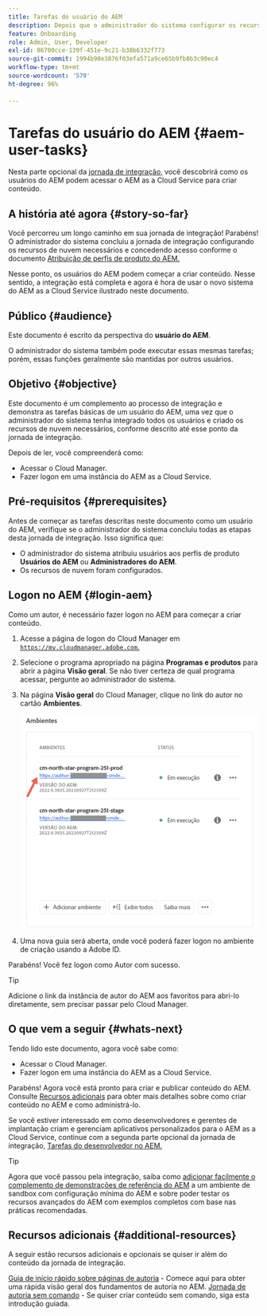 ```yaml
---
title: Tarefas do usuário do AEM
description: Depois que o administrador do sistema configurar os recursos de nuvem necessários, descubra como os usuários do AEM podem acessar o AEM as a Cloud Service para criar conteúdo.
feature: Onboarding
role: Admin, User, Developer
exl-id: 86700cce-139f-451e-9c21-b38b6332f773
source-git-commit: 1994b90e3876f03efa571a9ce65b9fb8b3c90ec4
workflow-type: tm+mt
source-wordcount: '579'
ht-degree: 96%

---
```



# Tarefas do usuário do AEM {#aem-user-tasks}

Nesta parte opcional da [jornada de integração,](overview.md) você descobrirá como os usuários do AEM podem acessar o AEM as a Cloud Service para criar conteúdo.

## A história até agora {#story-so-far}

Você percorreu um longo caminho em sua jornada de integração! Parabéns! O administrador do sistema concluiu a jornada de integração configurando os recursos de nuvem necessários e concedendo acesso conforme o documento [Atribuição de perfis de produto do AEM.](assign-profiles-aem.md)

Nesse ponto, os usuários do AEM podem começar a criar conteúdo. Nesse sentido, a integração está completa e agora é hora de usar o novo sistema do AEM as a Cloud Service ilustrado neste documento.

## Público {#audience}

Este documento é escrito da perspectiva do **usuário do AEM**.

O administrador do sistema também pode executar essas mesmas tarefas; porém, essas funções geralmente são mantidas por outros usuários.

## Objetivo {#objective}

Este documento é um complemento ao processo de integração e demonstra as tarefas básicas de um usuário do AEM, uma vez que o administrador do sistema tenha integrado todos os usuários e criado os recursos de nuvem necessários, conforme descrito até esse ponto da jornada de integração.

Depois de ler, você compreenderá como:

* Acessar o Cloud Manager.
* Fazer logon em uma instância do AEM as a Cloud Service.

## Pré-requisitos {#prerequisites}

Antes de começar as tarefas descritas neste documento como um usuário do AEM, verifique se o administrador do sistema concluiu todas as etapas desta jornada de integração. Isso significa que:

* O administrador do sistema atribuiu usuários aos perfis de produto **Usuários do AEM** ou **Administradores do AEM**.
* Os recursos de nuvem foram configurados.

## Logon no AEM {#login-aem}

Como um autor, é necessário fazer logon no AEM para começar a criar conteúdo.

1. Acesse a página de logon do Cloud Manager em [`https://my.cloudmanager.adobe.com`.](https://my.cloudmanager.adobe.com/)

1. Selecione o programa apropriado na página **Programas e produtos** para abrir a página **Visão geral**. Se não tiver certeza de qual programa acessar, pergunte ao administrador do sistema.

1. Na página **Visão geral** do Cloud Manager, clique no link do autor no cartão **Ambientes**.

   ![Cartão Ambientes](/help/journey-onboarding/assets/author-environ.png)

1. Uma nova guia será aberta, onde você poderá fazer logon no ambiente de criação usando a Adobe ID.

Parabéns! Você fez logon como Autor com sucesso.

>[!TIP]
>
>Adicione o link da instância de autor do AEM aos favoritos para abri-lo diretamente, sem precisar passar pelo Cloud Manager.

## O que vem a seguir {#whats-next}

Tendo lido este documento, agora você sabe como:

* Acessar o Cloud Manager.
* Fazer logon em uma instância do AEM as a Cloud Service.

Parabéns! Agora você está pronto para criar e publicar conteúdo do AEM. Consulte [Recursos adicionais](#additional-resources) para obter mais detalhes sobre como criar conteúdo no AEM e como administrá-lo.

Se você estiver interessado em como desenvolvedores e gerentes de implantação criam e gerenciam aplicativos personalizados para o AEM as a Cloud Service, continue com a segunda parte opcional da jornada de integração, [Tarefas do desenvolvedor no AEM.](developers.md)

>[!TIP]
>
>Agora que você passou pela integração, saiba como [adicionar facilmente o complemento de demonstrações de referência do AEM](/help/journey-sites/demos-add-on/overview.md) a um ambiente de sandbox com configuração mínima do AEM e sobre poder testar os recursos avançados do AEM com exemplos completos com base nas práticas recomendadas.

## Recursos adicionais {#additional-resources}

A seguir estão recursos adicionais e opcionais se quiser ir além do conteúdo da jornada de integração.

[Guia de início rápido sobre páginas de autoria](/help/sites-cloud/authoring/getting-started/quick-start.md) - Comece aqui para obter uma rápida visão geral dos fundamentos de autoria no AEM.
[Jornada de autoria sem comando](/help/journey-headless/author/overview.md) - Se quiser criar conteúdo sem comando, siga esta introdução guiada.
